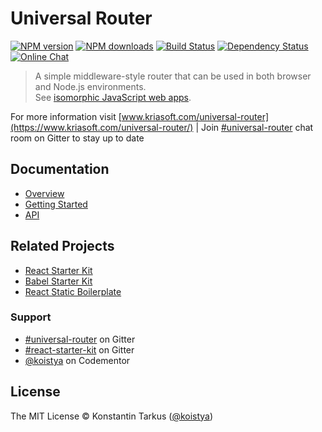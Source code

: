 # Universal Router

[![NPM version](http://img.shields.io/npm/v/universal-router.svg?style=flat-square)](https://www.npmjs.com/package/universal-router)
[![NPM downloads](http://img.shields.io/npm/dm/universal-router.svg?style=flat-square)](https://www.npmjs.com/package/universal-router)
[![Build Status](http://img.shields.io/travis/kriasoft/universal-router/master.svg?style=flat-square)](https://travis-ci.org/kriasoft/universal-router)
[![Dependency Status](http://img.shields.io/david/kriasoft/universal-router.svg?style=flat-square)](https://david-dm.org/kriasoft/universal-router)
[![Online Chat](http://img.shields.io/badge/chat_room-%23universal--router-blue.svg?style=flat-square)](https://gitter.im/kriasoft/universal-router)

> A simple middleware-style router that can be used in both browser and Node.js environments.<br>
> See [isomorphic JavaScript web apps](http://nerds.airbnb.com/isomorphic-javascript-future-web-apps/).

For more information visit [www.kriasoft.com/universal-router](https://www.kriasoft.com/universal-router/) |
Join [#universal-router](https://gitter.im/kriasoft/universal-router) chat room on Gitter to stay up to date

## Documentation

* [Overview](docs/index.md)
* [Getting Started](docs/getting-started.md)
* [API](docs/api.md)

## Related Projects

* [React Starter Kit](https://github.com/kriasoft/react-starter-kit)
* [Babel Starter Kit](https://github.com/kriasoft/babel-starter-kit)
* [React Static Boilerplate](https://github.com/koistya/react-static-boilerplate)

### Support

* [#universal-router](https://gitter.im/kriasoft/universal-router) on Gitter
* [#react-starter-kit](https://gitter.im/kriasoft/react-starter-kit) on Gitter
* [@koistya](https://www.codementor.io/koistya) on Codementor

## License

The MIT License © Konstantin Tarkus ([@koistya](https://twitter.com/koistya))
